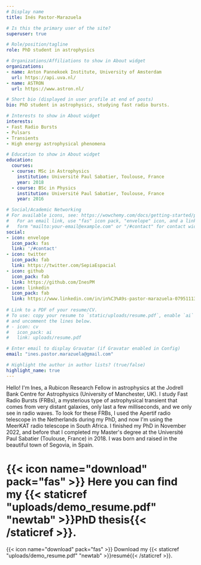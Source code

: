 ```yaml
---
# Display name
title: Inés Pastor-Marazuela

# Is this the primary user of the site?
superuser: true

# Role/position/tagline
role: PhD student in astrophysics

# Organizations/Affiliations to show in About widget
organizations:
- name: Anton Pannekoek Institute, University of Amsterdam
  url: https://api.uva.nl/
- name: ASTRON
  url: https://www.astron.nl/

# Short bio (displayed in user profile at end of posts)
bio: PhD student in astrophysics, studying fast radio bursts.

# Interests to show in About widget
interests:
- Fast Radio Bursts
- Pulsars
- Transients
- High energy astrophysical phenomena

# Education to show in About widget
education:
  courses:
  - course: MSc in Astrophysics
    institution: Université Paul Sabatier, Toulouse, France
    year: 2018
  - course: BSc in Physics
    institution: Université Paul Sabatier, Toulouse, France
    year: 2016

# Social/Academic Networking
# For available icons, see: https://wowchemy.com/docs/getting-started/page-builder/#icons
#   For an email link, use "fas" icon pack, "envelope" icon, and a link in the
#   form "mailto:your-email@example.com" or "/#contact" for contact widget.
social:
- icon: envelope
  icon_pack: fas
  link: '/#contact'
- icon: twitter
  icon_pack: fab
  link: https://twitter.com/SepiaEspacial
- icon: github
  icon_pack: fab
  link: https://github.com/InesPM
- icon: linkedin
  icon_pack: fab
  link: https://www.linkedin.com/in/in%C3%A9s-pastor-marazuela-07951113b/
  
# Link to a PDF of your resume/CV.
# To use: copy your resume to `static/uploads/resume.pdf`, enable `ai` icons in `params.toml`, 
# and uncomment the lines below.
# - icon: cv
#   icon_pack: ai
#   link: uploads/resume.pdf

# Enter email to display Gravatar (if Gravatar enabled in Config)
email: "ines.pastor.marazuela@gmail.com"

# Highlight the author in author lists? (true/false)
highlight_name: true
---
```


Hello! I'm Ines, a Rubicon Research Fellow in astrophysics at the Jodrell Bank Centre for Astrophysics (University of Manchester, UK). I study Fast Radio Bursts (FRBs), a mysterious type of astrophysical transient that comes from very distant galaxies, only last a few milliseconds, and we only see in radio waves. To look for these FRBs, I used the Apertif radio telescope in the Netherlands during my PhD, and now I'm using the MeerKAT radio telescope in South Africa. I finished my PhD in November 2022, and before that I completed my Master's degree at the Université Paul Sabatier (Toulouse, France) in 2018. I was born and raised in the beautiful town of Segovia, in Spain.

# {{< icon name="download" pack="fas" >}} Here you can find my {{< staticref "uploads/demo_resume.pdf" "newtab" >}}PhD thesis{{< /staticref >}}.
{{< icon name="download" pack="fas" >}} Download my {{< staticref "uploads/demo_resume.pdf" "newtab" >}}resumé{{< /staticref >}}.
